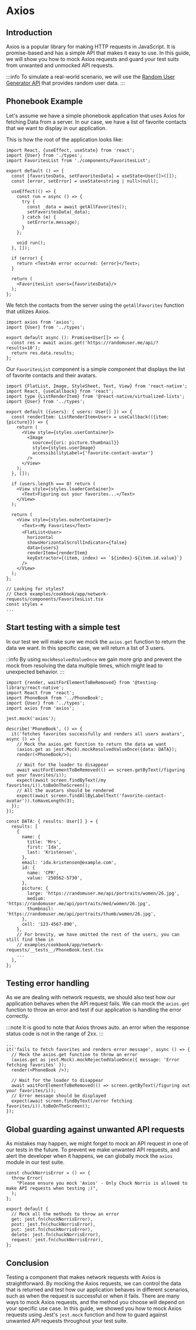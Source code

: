 # Axios

## Introduction

Axios is a popular library for making HTTP requests in JavaScript. It is promise-based and has a
simple API that makes it easy to use.
In this guide, we will show you how to mock Axios requests and guard your test suits from unwanted
and unmocked API requests.

:::info
To simulate a real-world scenario, we will use the [Random User Generator API](https://randomuser.me/) that provides random user data.
:::

## Phonebook Example

Let's assume we have a simple phonebook application that uses Axios for fetching Data from a server.
In our case, we have a list of favorite contacts that we want to display in our application.

This is how the root of the application looks like:

```tsx title=network-requests/Phonebook.tsx
import React, {useEffect, useState} from 'react';
import {User} from './types';
import FavoritesList from './components/FavoritesList';

export default () => {
  const [favoritesData, setFavoritesData] = useState<User[]>([]);
  const [error, setError] = useState<string | null>(null);

  useEffect(() => {
    const run = async () => {
      try {
        const _data = await getAllFavorites();
        setFavoritesData(_data);
      } catch (e) {
        setError(e.message);
      }
    };

    void run();
  }, []);

  if (error) {
    return <Text>An error occurred: {error}</Text>;
  }

  return (
    <FavoritesList users={favoritesData}/>
  );
};

```

We fetch the contacts from the server using the `getAllFavorites` function that utilizes Axios.

```tsx title=network-requests/api/getAllFavorites.ts
import axios from 'axios';
import {User} from '../types';

export default async (): Promise<User[]> => {
  const res = await axios.get('https://randomuser.me/api/?results=10');
  return res.data.results;
};

```

Our `FavoritesList` component is a simple component that displays the list of favorite contacts and
their avatars.

```tsx title=network-requests/components/FavoritesList.tsx
import {FlatList, Image, StyleSheet, Text, View} from 'react-native';
import React, {useCallback} from 'react';
import type {ListRenderItem} from '@react-native/virtualized-lists';
import {User} from '../types';

export default ({users}: { users: User[] }) => {
  const renderItem: ListRenderItem<User> = useCallback(({item: {picture}}) => {
    return (
      <View style={styles.userContainer}>
        <Image
          source={{uri: picture.thumbnail}}
          style={styles.userImage}
          accessibilityLabel={'favorite-contact-avatar'}
        />
      </View>
    );
  }, []);

  if (users.length === 0) return (
    <View style={styles.loaderContainer}>
      <Text>Figuring out your favorites...</Text>
    </View>
  );

  return (
    <View style={styles.outerContainer}>
      <Text>⭐My Favorites</Text>
      <FlatList<User>
        horizontal
        showsHorizontalScrollIndicator={false}
        data={users}
        renderItem={renderItem}
        keyExtractor={(item, index) => `${index}-${item.id.value}`}
      />
    </View>
  );
};

// Looking for styles?
// Check examples/cookbook/app/network-requests/components/FavoritesList.tsx
const styles =
...
```

## Start testing with a simple test
In our test we will make sure we mock the `axios.get` function to return the data we want.
In this specific case, we will return a list of 3 users.

::info
By using `mockResolvedValueOnce` we gain more grip and prevent the mock from resolving the data
multiple times, which might lead to unexpected behavior.
:::

```tsx title=network-requests/Phonebook.test.tsx
import {render, waitForElementToBeRemoved} from '@testing-library/react-native';
import React from 'react';
import PhoneBook from '../PhoneBook';
import {User} from '../types';
import axios from 'axios';

jest.mock('axios');

describe('PhoneBook', () => {
  it('fetches favorites successfully and renders all users avatars', async () => {
    // Mock the axios.get function to return the data we want
    (axios.get as jest.Mock).mockResolvedValueOnce({data: DATA});
    render(<PhoneBook/>);

    // Wait for the loader to disappear
    await waitForElementToBeRemoved(() => screen.getByText(/figuring out your favorites/i));
    expect(await screen.findByText(/my favorites/i)).toBeOnTheScreen();
    // All the avatars should be rendered
    expect(await screen.findAllByLabelText('favorite-contact-avatar')).toHaveLength(3);
  });
});

const DATA: { results: User[] } = {
  results: [
    {
      name: {
        title: 'Mrs',
        first: 'Ida',
        last: 'Kristensen',
      },
      email: 'ida.kristensen@example.com',
      id: {
        name: 'CPR',
        value: '250562-5730',
      },
      picture: {
        large: 'https://randomuser.me/api/portraits/women/26.jpg',
        medium: 'https://randomuser.me/api/portraits/med/women/26.jpg',
        thumbnail: 'https://randomuser.me/api/portraits/thumb/women/26.jpg',
      },
      cell: '123-4567-890',
    },
    // For brevity, we have omitted the rest of the users, you can still find them in
    // examples/cookbook/app/network-requests/__tests__/PhoneBook.test.tsx
    ...
  ],
};

```

## Testing error handling
As we are dealing with network requests, we should also test how our application behaves when the API
request fails. We can mock the `axios.get` function to throw an error and test if our application is
handling the error correctly.

:::note
It is good to note that Axios throws auto. an error when the response status code is not in the range of 2xx.
:::

```tsx title=network-requests/Phonebook.test.tsx
...
it('fails to fetch favorites and renders error message', async () => {
  // Mock the axios.get function to throw an error
  (axios.get as jest.Mock).mockRejectedValueOnce({ message: 'Error fetching favorites' });
  render(<PhoneBook />);

  // Wait for the loader to disappear
  await waitForElementToBeRemoved(() => screen.getByText(/figuring out your favorites/i));
  // Error message should be displayed
  expect(await screen.findByText(/error fetching favorites/i)).toBeOnTheScreen();
});
````

## Global guarding against unwanted API requests

As mistakes may happen, we might forget to mock an API request in one of our tests in the future.
To prevent we make unwanted API requests, and alert the developer when it happens, we can globally
mock the `axios` module in our test suite.

```tsx title=__mocks__/axios.ts
const chuckNorrisError = () => {
  throw Error(
    "Please ensure you mock 'Axios' - Only Chuck Norris is allowed to make API requests when testing ;)",
  );
};

export default {
  // Mock all the methods to throw an error
  get: jest.fn(chuckNorrisError),
  post: jest.fn(chuckNorrisError),
  put: jest.fn(chuckNorrisError),
  delete: jest.fn(chuckNorrisError),
  request: jest.fn(chuckNorrisError),
};
```

## Conclusion
Testing a component that makes network requests with Axios is straightforward. By mocking the Axios
requests, we can control the data that is returned and test how our application behaves in different
scenarios, such as when the request is successful or when it fails.
There are many ways to mock Axios requests, and the method you choose will depend on your specific
use case. In this guide, we showed you how to mock Axios requests using Jest's `jest.mock` function
and how to guard against unwanted API requests throughout your test suite.
